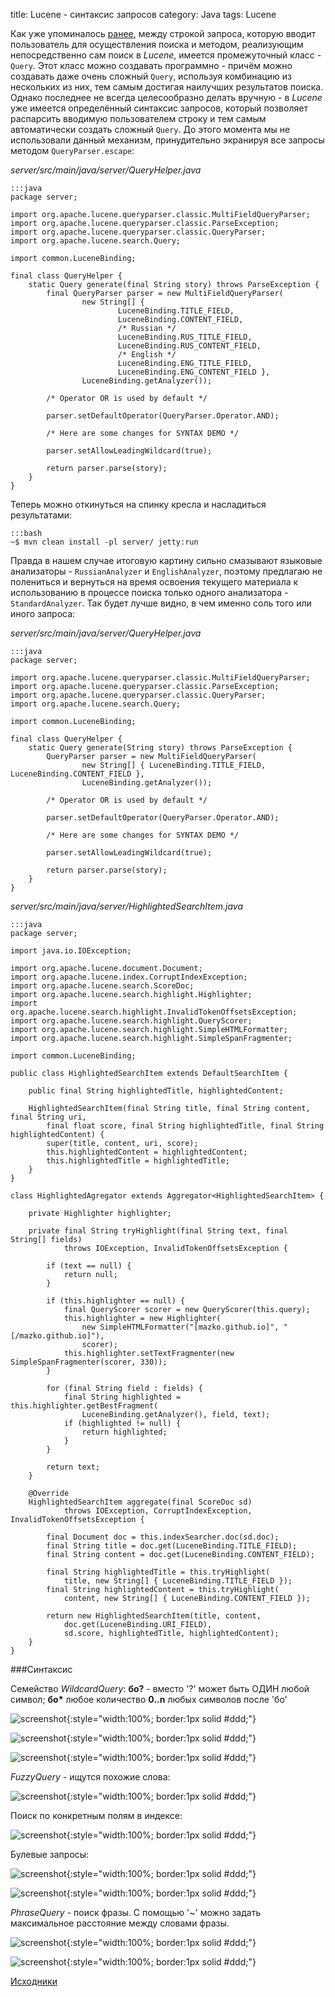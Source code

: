 title: Lucene - синтаксис запросов
category: Java
tags: Lucene


Как уже упоминалось [ранее]({filename}../2012-10-21-lucene-real-world---simple-search/2012-10-21-lucene-real-world---simple-search.md), между строкой запроса, которую вводит пользователь для осуществления поиска и  методом, реализующим непосредственно сам поиск в *Lucene*, имеется промежуточный класс - `Query`. Этот класс можно создавать программно - причём можно создавать даже очень сложный  `Query`, используя комбинацию из нескольких из них, тем самым достигая наилучших результатов поиска. Однако последнее не всегда целесообразно делать вручную - в *Lucene* уже имеется определённый синтаксис запросов, который позволяет распарсить вводимую пользователем строку и тем самым автоматически создать сложный `Query`. До этого момента мы не использовали данный механизм, принудительно экранируя все запросы методом `QueryParser.escape`:

*server/src/main/java/server/QueryHelper.java*

    :::java
    package server;

    import org.apache.lucene.queryparser.classic.MultiFieldQueryParser;
    import org.apache.lucene.queryparser.classic.ParseException;
    import org.apache.lucene.queryparser.classic.QueryParser;
    import org.apache.lucene.search.Query;

    import common.LuceneBinding;

    final class QueryHelper {
        static Query generate(final String story) throws ParseException {
            final QueryParser parser = new MultiFieldQueryParser(
                    new String[] { 
                            LuceneBinding.TITLE_FIELD, 
                            LuceneBinding.CONTENT_FIELD,
                            /* Russian */
                            LuceneBinding.RUS_TITLE_FIELD, 
                            LuceneBinding.RUS_CONTENT_FIELD,
                            /* English */
                            LuceneBinding.ENG_TITLE_FIELD, 
                            LuceneBinding.ENG_CONTENT_FIELD },
                    LuceneBinding.getAnalyzer());
            
            /* Operator OR is used by default */

            parser.setDefaultOperator(QueryParser.Operator.AND);

            /* Here are some changes for SYNTAX DEMO */

            parser.setAllowLeadingWildcard(true);

            return parser.parse(story);
        }
    }

Теперь можно откинуться на спинку кресла и насладиться результатами: 

    :::bash
    ~$ mvn clean install -pl server/ jetty:run

Правда в нашем случае итоговую картину сильно смазывают языковые анализаторы - `RussianAnalyzer` и `EnglishAnalyzer`, поэтому предлагаю не полениться и вернуться на время освоения текущего материала к использованию в процессе поиска только одного анализатора - `StandardAnalyzer`. Так будет лучше видно, в чем именно соль того или иного запроса:

*server/src/main/java/server/QueryHelper.java*

    :::java
    package server;

    import org.apache.lucene.queryparser.classic.MultiFieldQueryParser;
    import org.apache.lucene.queryparser.classic.ParseException;
    import org.apache.lucene.queryparser.classic.QueryParser;
    import org.apache.lucene.search.Query;

    import common.LuceneBinding;

    final class QueryHelper {
        static Query generate(String story) throws ParseException {
            QueryParser parser = new MultiFieldQueryParser(
                    new String[] { LuceneBinding.TITLE_FIELD, LuceneBinding.CONTENT_FIELD }, 
                    LuceneBinding.getAnalyzer());

            /* Operator OR is used by default */

            parser.setDefaultOperator(QueryParser.Operator.AND);

            /* Here are some changes for SYNTAX DEMO */

            parser.setAllowLeadingWildcard(true);

            return parser.parse(story);
        }
    }

*server/src/main/java/server/HighlightedSearchItem.java*

    :::java
    package server;

    import java.io.IOException;

    import org.apache.lucene.document.Document;
    import org.apache.lucene.index.CorruptIndexException;
    import org.apache.lucene.search.ScoreDoc;
    import org.apache.lucene.search.highlight.Highlighter;
    import org.apache.lucene.search.highlight.InvalidTokenOffsetsException;
    import org.apache.lucene.search.highlight.QueryScorer;
    import org.apache.lucene.search.highlight.SimpleHTMLFormatter;
    import org.apache.lucene.search.highlight.SimpleSpanFragmenter;

    import common.LuceneBinding;

    public class HighlightedSearchItem extends DefaultSearchItem {

        public final String highlightedTitle, highlightedContent;

        HighlightedSearchItem(final String title, final String content, final String uri, 
            final float score, final String highlightedTitle, final String highlightedContent) {
            super(title, content, uri, score);
            this.highlightedContent = highlightedContent;
            this.highlightedTitle = highlightedTitle;
        }
    }

    class HighlightedAgregator extends Aggregator<HighlightedSearchItem> {

        private Highlighter highlighter;

        private final String tryHighlight(final String text, final String[] fields)
                throws IOException, InvalidTokenOffsetsException {

            if (text == null) {
                return null;
            }

            if (this.highlighter == null) {
                final QueryScorer scorer = new QueryScorer(this.query);
                this.highlighter = new Highlighter(
                    new SimpleHTMLFormatter("[mazko.github.io]", "[/mazko.github.io]"),
                    scorer);
                this.highlighter.setTextFragmenter(new SimpleSpanFragmenter(scorer, 330));
            }

            for (final String field : fields) {
                final String highlighted = this.highlighter.getBestFragment(
                    LuceneBinding.getAnalyzer(), field, text);
                if (highlighted != null) {
                    return highlighted;
                }
            }

            return text;
        }

        @Override
        HighlightedSearchItem aggregate(final ScoreDoc sd)
                throws IOException, CorruptIndexException, InvalidTokenOffsetsException {

            final Document doc = this.indexSearcher.doc(sd.doc);
            final String title = doc.get(LuceneBinding.TITLE_FIELD);
            final String content = doc.get(LuceneBinding.CONTENT_FIELD);

            final String highlightedTitle = this.tryHighlight(
                title, new String[] { LuceneBinding.TITLE_FIELD });
            final String highlightedContent = this.tryHighlight(
                content, new String[] { LuceneBinding.CONTENT_FIELD });

            return new HighlightedSearchItem(title, content, 
                doc.get(LuceneBinding.URI_FIELD), 
                sd.score, highlightedTitle, highlightedContent);
        }
    }

###Синтаксис

Семейство *WildcardQuery*: **бо?** - вместо '?' может быть ОДИН любой символ; **бо\*** любое количество **0..n** любых символов после 'бо'

![screenshot]({attach}prefix1.png){:style="width:100%; border:1px solid #ddd;"}

![screenshot]({attach}prefix2.png){:style="width:100%; border:1px solid #ddd;"}

![screenshot]({attach}prefix3.png){:style="width:100%; border:1px solid #ddd;"}

*FuzzyQuery* - ищутся похожие слова:

![screenshot]({attach}fuzzy.png){:style="width:100%; border:1px solid #ddd;"}

Поиск по конкретным полям в индексе:

![screenshot]({attach}field.png){:style="width:100%; border:1px solid #ddd;"}

Булевые запросы:

![screenshot]({attach}content_boolean.png){:style="width:100%; border:1px solid #ddd;"}

![screenshot]({attach}field_boolean_not.png){:style="width:100%; border:1px solid #ddd;"}

*PhraseQuery* - поиск фразы. С помощью '~' можно задать максимальное расстояние между словами фразы.

![screenshot]({attach}phrase.png){:style="width:100%; border:1px solid #ddd;"}

![screenshot]({attach}phrase_fuzzy.png){:style="width:100%; border:1px solid #ddd;"}

[Исходники]({attach}lucene-tutorial.zip)
